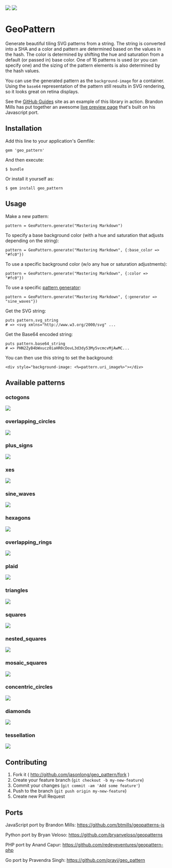 [![](http://img.shields.io/gem/v/geo_pattern.svg?style=flat)](http://rubygems.org/gems/geo_pattern)
[![](http://img.shields.io/gem/dt/geo_pattern.svg?style=flat)](http://rubygems.org/gems/geo_pattern)

# GeoPattern

Generate beautiful tiling SVG patterns from a string. The string is converted into a SHA and a color and pattern are determined based on the values in the hash. The color is determined by shifting the hue and saturation from a default (or passed in) base color. One of 16 patterns is used (or you can specify one) and the sizing of the pattern elements is also determined by the hash values.

You can use the generated pattern as the `background-image` for a container. Using the `base64` representation of the pattern still results in SVG rendering, so it looks great on retina displays.

See the [GitHub Guides](http://guides.github.com) site as an example of this library in action. Brandon Mills has put together an awesome [live preview page](http://btmills.github.io/geopattern/geopattern.html) that's built on his Javascript port.

## Installation

Add this line to your application's Gemfile:

    gem 'geo_pattern'

And then execute:

    $ bundle

Or install it yourself as:

    $ gem install geo_pattern

## Usage

Make a new pattern:

    pattern = GeoPattern.generate("Mastering Markdown")

To specify a base background color (with a hue and saturation that adjusts depending on the string):

    pattern = GeoPattern.generate("Mastering Markdown", {:base_color => "#fc0"})

To use a specific background color (w/o any hue or saturation adjustments):

    pattern = GeoPattern.generate("Mastering Markdown", {:color => "#fc0"})

To use a specific [pattern generator](#available-patterns):

    pattern = GeoPattern.generate("Mastering Markdown", {:generator => "sine_waves"})

Get the SVG string:

    puts pattern.svg_string
    # => <svg xmlns="http://www.w3.org/2000/svg" ...

Get the Base64 encoded string:

    puts pattern.base64_string
    # => PHN2ZyB4bWxucz0iaHR0cDovL3d3dy53My5vcmcvMjAwMC...

You can then use this string to set the background:

    <div style="background-image: <%=pattern.uri_image%>"></div>

## Available patterns

### octogons

![](http://jasonlong.github.io/geo_pattern/examples/octogons.png)

### overlapping_circles

![](http://jasonlong.github.io/geo_pattern/examples/overlapping_circles.png)

### plus_signs

![](http://jasonlong.github.io/geo_pattern/examples/plus_signs.png)

### xes

![](http://jasonlong.github.io/geo_pattern/examples/xes.png)

### sine_waves

![](http://jasonlong.github.io/geo_pattern/examples/sine_waves.png)

### hexagons

![](http://jasonlong.github.io/geo_pattern/examples/hexagons.png)

### overlapping_rings

![](http://jasonlong.github.io/geo_pattern/examples/overlapping_rings.png)

### plaid

![](http://jasonlong.github.io/geo_pattern/examples/plaid.png)

### triangles

![](http://jasonlong.github.io/geo_pattern/examples/triangles.png)

### squares

![](http://jasonlong.github.io/geo_pattern/examples/squares.png)

### nested_squares

![](http://jasonlong.github.io/geo_pattern/examples/nested_squares.png)

### mosaic_squares

![](http://jasonlong.github.io/geo_pattern/examples/mosaic_squares.png)

### concentric_circles

![](http://jasonlong.github.io/geo_pattern/examples/concentric_circles.png)

### diamonds

![](http://jasonlong.github.io/geo_pattern/examples/diamonds.png)

### tessellation

![](http://jasonlong.github.io/geo_pattern/examples/tessellation.png)


## Contributing

1. Fork it ( http://github.com/jasonlong/geo_pattern/fork )
2. Create your feature branch (`git checkout -b my-new-feature`)
3. Commit your changes (`git commit -am 'Add some feature'`)
4. Push to the branch (`git push origin my-new-feature`)
5. Create new Pull Request

## Ports

JavaScript port by Brandon Mills:
https://github.com/btmills/geopatterns-js

Python port by Bryan Veloso:
https://github.com/bryanveloso/geopatterns

PHP port by Anand Capur:
https://github.com/redeyeventures/geopattern-php

Go port by Pravendra Singh:
https://github.com/pravj/geo_pattern
